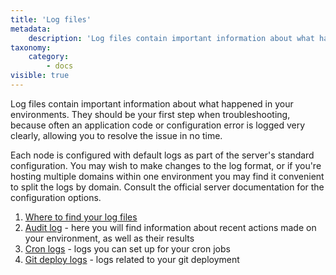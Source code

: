 ```yaml
---
title: 'Log files'
metadata:
    description: 'Log files contain important information about what happened in your environments. They should be your first step when troubleshooting, because often an application code or configuration error is logged very clearly, allowing you to resolve the issue in no time.'
taxonomy:
    category:
        - docs
visible: true
---
```


Log files contain important information about what happened in your environments. They should be your first step when troubleshooting, because often an application code or configuration error is logged very clearly, allowing you to resolve the issue in no time.

Each node is configured with default logs as part of the server's standard configuration. You may wish to make changes to the log format, or if you're hosting multiple domains within one environment you may find it convenient to split the logs by domain. Consult the official server documentation for the configuration options.

1. [Where to find your log files](/troubleshooting/log-files/view-log-files)
2. [Audit log](/troubleshooting/log-files/audit-log) - here you will find information about recent actions made on your environment, as well as their results
3. [Cron logs](/troubleshooting/log-files/cron-logs) - logs you can set up for your cron jobs
4. [Git deploy logs](/troubleshooting/log-files/git-logs) - logs related to your git deployment




